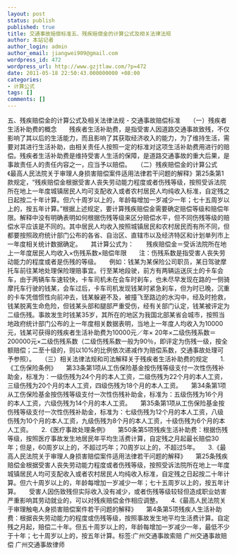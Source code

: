 ```yaml
---
layout: post
status: publish
published: true
title: 交通事故赔偿标准五、残疾赔偿金的计算公式及相关法律法规
author: 本站记者
author_login: admin
author_email: jiangwei909@gmail.com
wordpress_id: 472
wordpress_url: http://www.gzjtlaw.com/?p=472
date: 2011-05-18 22:50:43.000000000 +08:00
categories:
- 计算公式
tags: []
comments: []
---
```

五、残疾赔偿金的计算公式及相关法律法规 - 交通事故赔偿标准　　（一）残疾者生活补助费的概念　　残疾者生活补助费，是指受害人因道路交通事故致残，不仅影响了其以后的生活能力，而且影响了其获取经济收入的能力，为了维持生活，需要对其进行生活补助，由相关责任人按照一定的标准对这项生活补助费用进行的赔偿。残疾者生活补助费是维持受害人生活的保障，是道路交通事故的重大后果，是事故责任人的责任内容之一，应当予以赔偿。　　（二）残疾赔偿金的计算公式　　《最高人民法院关于审理人身损害赔偿案件适用法律若干问题的解释》第25条第1款规定，&ldquo;残疾赔偿金根据受害人丧失劳动能力程度或者伤残等级，按照受诉法院所在地上一年度城镇居民人均可支配收入或者农村居民人均纯收入标准，自定残之日起按二十年计算。但六十周岁以上的，年龄每增加一岁减少一年；七十五周岁以上的，按五年计算。&rdquo;根据上述规定，要计算残疾赔偿金需要确定赔偿等级和赔偿年限。解释中没有明确表明如何根据伤残等级来区分赔偿水平，但不同伤残等级的赔偿水平应该是不同的。其中居民人均收入按照城镇居民和农村居民而有所不同，但都要按照政府统计部门公布的各省、自治区、直辖市以及经济特区和计划单列市上一年度相关统计数据确定。　　其计算公式为：　　残疾赔偿金＝受诉法院所在地上一年度居民人均收入&times;伤残系数&times;赔偿年限　　注：伤残系数是指受害人丧失劳动能力的程度或者是伤残的等级。　　例如：钱某为某保险公司职员，某日驾驶摩托车前往某地处理保险理赔事宜。行至某地段驶，前方有两辆运送灰土的卡车会车，由于两辆车车速较快，卡车司机未在会车时刹车，也未尽早发现在路的一侧骑摩托车行驶的钱某，会车过后，卡车司机发现钱某时紧急刹车，但为时已晚，沉重的卡车凭借惯性向前冲去，钱某躲避不及，被撞飞至路边的水沟中，经及时抢救，钱某脱离生命危险，但钱某头部和腿部严重受伤，经有关部门认定，钱某被评定为二级伤残。事故发生时钱某35岁，其所在的地区为我国北部某省会城市，按照当地政府统计部门公布的上一年度相关数据表明，当地上一年度人均收入为10000元，钱某可获得的残疾者生活补助费为10000元／年&times; 20年&times;二级伤残系数＝200000元&times;二级伤残系数（二级伤残系数一般为90％，即评定为伤残一级，按全额赔偿；二至十级的，则以10%的比例依次递减作为赔偿系数，交通事故处理可予参照）。　　（三）相关法律法规和司法解释关于残疾者生活补助费的规定　　1.《工伤保险条例》　　第33条第1项从工伤保险基金按伤残等级支付一次性伤残补助金，标准为：一级伤残为24个月的本人工资，二级伤残为22个月的本人工资，三级伤残为20个月的本人工资，四级伤残为18个月的本人工资。　　第34条第1项从工伤保险基金按伤残等级支付一次性伤残补助金，标准为：五级伤残为16个月的本人工资，六级伤残为14个月的本人工资。　　第35条第1项从工伤保险基金按伤残等级支付一次性伤残补助金，标准为：七级伤残为12个月的本人工资，八级伤残为10个月的本人工资，九级伤残为8个月的本人工资，十级伤残为6个月的本人工资。　　2.《医疗事故处理条例》　　第50条第5项残疾生活补助费：根据伤残等级，按照医疗事故发生地居民年平均生活费计算，自定残之月起最长赔偿30年；但是，60周岁以上的，不超过巧年；70周岁以上的，不超过5年。　　3.《最高人民法院关于审理人身损害赔偿案件适用法律若干问题的解释》　　第25条残疾赔偿金根据受害人丧失劳动能力程度或者伤残等级，按照受诉法院所在地上一年度城镇居民人均可支配收入或者农村居民人均纯收入标准，自定残之日起按二十年计算。但六十周岁以上的，年龄每增加一岁减少一年；七十五周岁以上的，按五年计算。　　受害人因伤致残但实际收入没有减少，或者伤残等级较轻但造成职业妨害严重影响其劳动就业的，可以对残疾赔偿金作相应调整。　　4.《最高人民法院关于审理触电人身损害赔偿案件若干问题的解释》　　第4条第5项残疾人生活补助费：根据丧失劳动能力的程度或伤残等级，按照事故发生地平均生活费计算。自定残之月起，赔偿二十年。但五十周岁以上的，年龄每增加一岁减少一年，最低不少于十年；七十周岁以上的，按五年计算。标签:广州交通事故索赔 广州交通事故赔偿 广州交通事故律师
